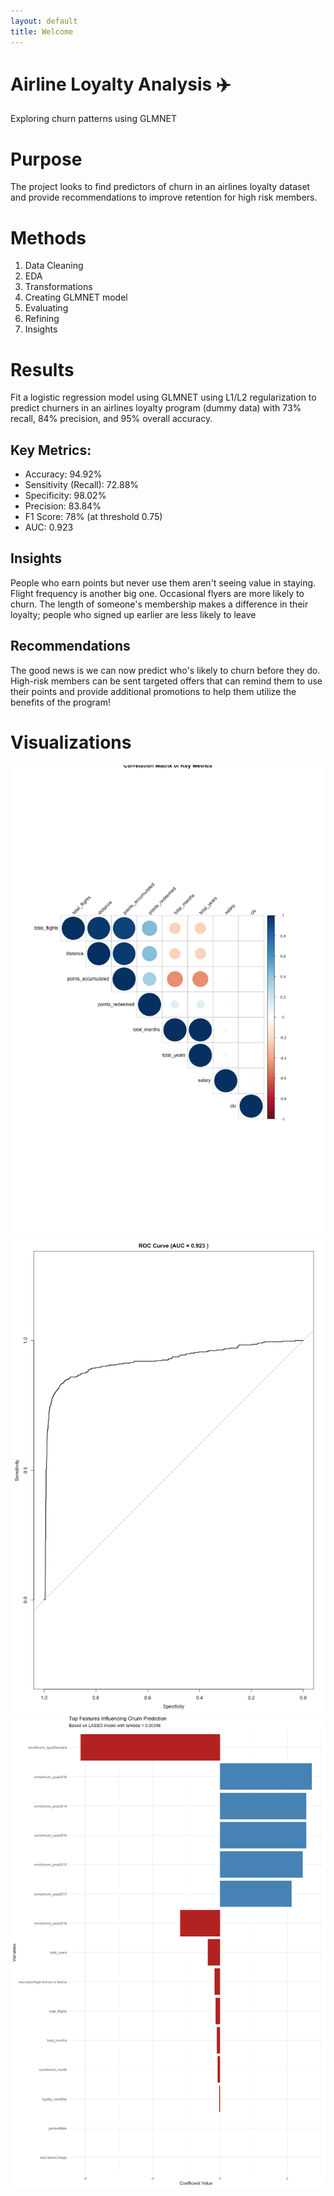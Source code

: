 ```yaml
---
layout: default
title: Welcome
---
```


# Airline Loyalty Analysis ✈️  
Exploring churn patterns using GLMNET

# Purpose
 
The project looks to find predictors of churn in an airlines loyalty dataset and provide recommendations to improve retention for high risk members.

# Methods

1. Data Cleaning
2. EDA
3. Transformations
4. Creating GLMNET model
5. Evaluating
6. Refining
7. Insights

# Results

Fit a logistic regression model using GLMNET using L1/L2 regularization to predict churners in an airlines loyalty program (dummy data) with 73% recall, 84% precision, and 95% overall accuracy.

## Key Metrics:

- Accuracy: 94.92%
- Sensitivity (Recall): 72.88%
- Specificity: 98.02%
- Precision: 83.84%
- F1 Score: 78% (at threshold 0.75)
- AUC: 0.923

## Insights

People who earn points but never use them aren't seeing value in staying. Flight frequency is another big one. Occasional flyers are more likely to churn. The length of someone's membership makes a difference in their loyalty; people who signed up earlier are less likely to leave

## Recommendations

The good news is we can now predict who's likely to churn before they do. High-risk members can be sent targeted offers that can remind them to use their points and provide additional promotions to help them utilize the benefits of the program!

# Visualizations

![Correlation](images/Corr.png)
![ROC](images/ROC.png)
![Features](images/features.png)